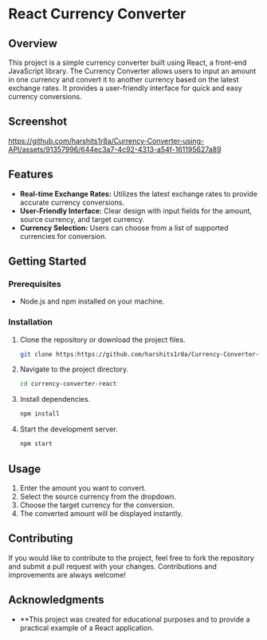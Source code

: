 # React Currency Converter

## Overview

This project is a simple currency converter built using React, a front-end JavaScript library. The Currency Converter allows users to input an amount in one currency and convert it to another currency based on the latest exchange rates. It provides a user-friendly interface for quick and easy currency conversions.

## Screenshot


https://github.com/harshits1r8a/Currency-Converter-using-API/assets/91357996/644ec3a7-4c92-4313-a54f-161195627a89



## Features

- **Real-time Exchange Rates:** Utilizes the latest exchange rates to provide accurate currency conversions.
- **User-Friendly Interface:** Clear design with input fields for the amount, source currency, and target currency.
- **Currency Selection:** Users can choose from a list of supported currencies for conversion.

## Getting Started

### Prerequisites

- Node.js and npm installed on your machine.

### Installation

1. Clone the repository or download the project files.
   ```bash
   git clone https:https://github.com/harshits1r8a/Currency-Converter-using-API.git
2. Navigate to the project directory.
   ```bash
   cd currency-converter-react
3. Install dependencies.
   ```bash
   npm install
4. Start the development server.
   ```bash
   npm start

## Usage

1. Enter the amount you want to convert.
2. Select the source currency from the dropdown.
3. Choose the target currency for the conversion.
4. The converted amount will be displayed instantly.


## Contributing
If you would like to contribute to the project, feel free to fork the repository and submit a pull request with your changes. Contributions and improvements are always welcome!

## Acknowledgments
- **This project was created for educational purposes and to provide a practical example of a React application.
   
   

 
 
